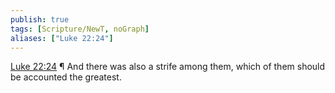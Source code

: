 ```yaml
---
publish: true
tags: [Scripture/NewT, noGraph]
aliases: ["Luke 22:24"]
---
```

[Luke 22:24](https://churchofjesuschrist.org/study/scriptures/nt/luke/22?lang=eng&id=p24#p24) ¶ And there was also a strife among them, which of them should be accounted the greatest.
